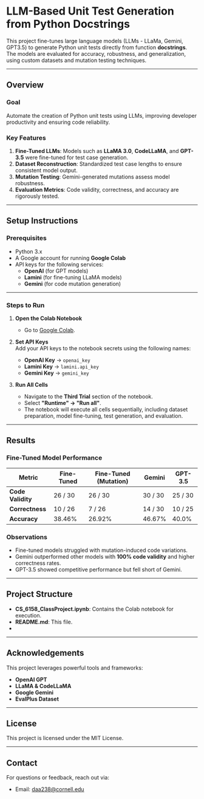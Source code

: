 # **LLM-Based Unit Test Generation from Python Docstrings**  

This project fine-tunes large language models (LLMs - LLaMa, Gemini, GPT3.5) to generate Python unit tests directly from function **docstrings**. The models are evaluated for accuracy, robustness, and generalization, using custom datasets and mutation testing techniques.

---

## **Overview**  

### **Goal**  
Automate the creation of Python unit tests using LLMs, improving developer productivity and ensuring code reliability.

### **Key Features**  
1. **Fine-Tuned LLMs**: Models such as **LLaMA 3.0**, **CodeLLaMA**, and **GPT-3.5** were fine-tuned for test case generation.  
2. **Dataset Reconstruction**: Standardized test case lengths to ensure consistent model output.  
3. **Mutation Testing**: Gemini-generated mutations assess model robustness.  
4. **Evaluation Metrics**: Code validity, correctness, and accuracy are rigorously tested.  

---

## **Setup Instructions**  

### **Prerequisites**  
- Python 3.x  
- A Google account for running **Google Colab**  
- API keys for the following services:  
   - **OpenAI** (for GPT models)  
   - **Lamini** (for fine-tuning LLaMA models)  
   - **Gemini** (for code mutation generation)  

---

### **Steps to Run**  

1. **Open the Colab Notebook**  
   - Go to [Google Colab]([https://colab.research.google.com/](https://colab.research.google.com/drive/1V9_Mc1qwXkxoO3GYZzcQjF8EpfXL3Nk8?usp=sharing)).  

2. **Set API Keys**  
   Add your API keys to the notebook secrets using the following names:  
   - **OpenAI Key** → `openai_key`  
   - **Lamini Key** → `lamini.api_key`  
   - **Gemini Key** → `gemini_key`  

4. **Run All Cells**  
   - Navigate to the **Third Trial** section of the notebook.  
   - Select **"Runtime" → "Run all"**.  
   - The notebook will execute all cells sequentially, including dataset preparation, model fine-tuning, test generation, and evaluation.  

---

## **Results**  

### Fine-Tuned Model Performance  
| Metric           | Fine-Tuned | Fine-Tuned (Mutation) | Gemini  | GPT-3.5 |  
|------------------|------------|-----------------------|---------|---------|  
| **Code Validity**| 26 / 30    | 26 / 30              | 30 / 30 | 25 / 30 |  
| **Correctness**  | 10 / 26    | 7 / 26               | 14 / 30 | 10 / 25 |  
| **Accuracy**     | 38.46%     | 26.92%               | 46.67%  | 40.0%   |  

### Observations  
- Fine-tuned models struggled with mutation-induced code variations.  
- Gemini outperformed other models with **100% code validity** and higher correctness rates.  
- GPT-3.5 showed competitive performance but fell short of Gemini.  

---

## **Project Structure**  
- **CS_6158_ClassProject.ipynb**: Contains the Colab notebook for execution.  
- **README.md**: This file.
- 
---

## **Acknowledgements**  
This project leverages powerful tools and frameworks:  
- **OpenAI GPT**  
- **LLaMA & CodeLLaMA**  
- **Google Gemini**  
- **EvalPlus Dataset**  

---

## **License**  
This project is licensed under the MIT License.  

---

## **Contact**  
For questions or feedback, reach out via:  
- Email: daa238@cornell.edu

